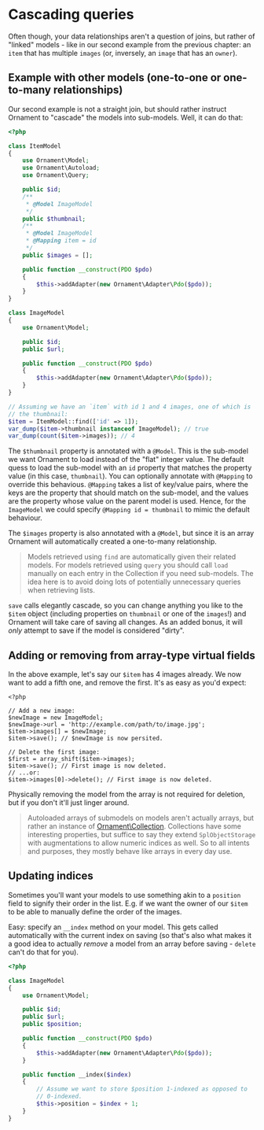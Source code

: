 # Cascading queries
Often though, your data relationships aren't a question of joins, but rather of
"linked" models - like in our second example from the previous chapter: an
`item` that has multiple `images` (or, inversely, an `image` that has an
`owner`).

## Example with other models (one-to-one or one-to-many relationships)
Our second example is not a straight join, but should rather instruct Ornament
to "cascade" the models into sub-models. Well, it can do that:

```php
<?php

class ItemModel
{
    use Ornament\Model;
    use Ornament\Autoload;
    use Ornament\Query;

    public $id;
    /**
     * @Model ImageModel
     */
    public $thumbnail;
    /**
     * @Model ImageModel
     * @Mapping item = id
     */
    public $images = [];

    public function __construct(PDO $pdo)
    {
        $this->addAdapter(new Ornament\Adapter\Pdo($pdo));
    }
}

class ImageModel
{
    use Ornament\Model;

    public $id;
    public $url;

    public function __construct(PDO $pdo)
    {
        $this->addAdapter(new Ornament\Adapter\Pdo($pdo));
    }
}

// Assuming we have an `item` with id 1 and 4 images, one of which is
// the thumbnail:
$item = ItemModel::find(['id' => 1]);
var_dump($item->thumbnail instanceof ImageModel); // true
var_dump(count($item->images)); // 4

```

The `$thumbnail` property is annotated with a `@Model`. This is the sub-model
we want Ornament to load instead of the "flat" integer value. The default quess
to load the sub-model with an `id` property that matches the property value (in
this case, `thumbnail`). You can optionally annotate with `@Mapping` to override
this behavious. `@Mapping` takes a list of key/value pairs, where the keys are
the property that should match on the sub-model, and the values are the property
whose value on the parent model is used. Hence, for the `ImageModel` we could
specify `@Mapping id = thumbnail` to mimic the default behaviour.

The `$images` property is also annotated with a `@Model`, but since it is an
array Ornament will automatically created a one-to-many relationship.

> Models retrieved using `find` are automatically given their related models.
> For models retrieved using `query` you should call `load` manually on each
> entry in the Collection if you need sub-models. The idea here is to avoid
> doing lots of potentially unnecessary queries when retrieving lists.

`save` calls elegantly cascade, so you can change anything you like to the
`$item` object (including properties on `thumbnail` or one of the `images`!) and
Ornament will take care of saving all changes. As an added bonus, it will _only_
attempt to save if the model is considered "dirty".

## Adding or removing from array-type virtual fields
In the above example, let's say our `$item` has 4 images already. We now want to
add a fifth one, and remove the first. It's as easy as you'd expect:

```
<?php

// Add a new image:
$newImage = new ImageModel;
$newImage->url = 'http://example.com/path/to/image.jpg';
$item->images[] = $newImage;
$item->save(); // $newImage is now persited.

// Delete the first image:
$first = array_shift($item->images);
$item->save(); // First image is now deleted.
// ...or:
$item->images[0]->delete(); // First image is now deleted.
```

Physically removing the model from the array is not required for deletion, but
if you don't it'll just linger around.

> Autoloaded arrays of submodels on models aren't actually arrays, but rather an
> instance of [Ornament\Collection](../advanced/collection.md). Collections have
> some interesting properties, but suffice to say they extend `SplObjectStorage`
> with augmentations to allow numeric indices as well. So to all intents and
> purposes, they mostly behave like arrays in every day use.

## Updating indices
Sometimes you'll want your models to use something akin to a `position` field
to signify their order in the list. E.g. if we want the owner of our `$item` to
be able to manually define the order of the images.

Easy: specify an `__index` method on your model. This gets called automatically
with the current index on saving (so that's also what makes it a good idea to
actually _remove_ a model from an array before saving - `delete` can't do that
for you).

```php
<?php

class ImageModel
{
    use Ornament\Model;

    public $id;
    public $url;
    public $position;

    public function __construct(PDO $pdo)
    {
        $this->addAdapter(new Ornament\Adapter\Pdo($pdo));
    }

    public function __index($index)
    {
        // Assume we want to store $position 1-indexed as opposed to
        // 0-indexed.
        $this->position = $index + 1;
    }
}
```

